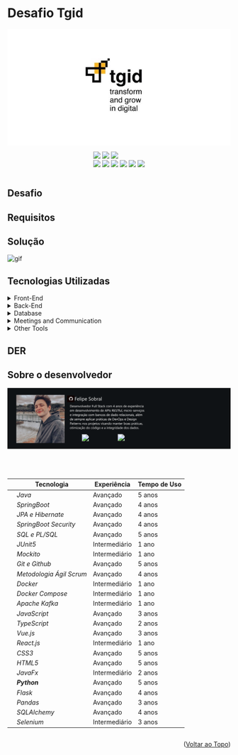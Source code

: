 # Desafio Tgid
<div style="display: flex; flex-direction: column; justify-content: center; align-items: center;">

  <img src="img/logoTgid.png" width="100%" height="20%">
 
  <a href="https://www.java.com/pt-BR/"><img src="https://img.shields.io/badge/Backend Langugage%3A-Java-orange"/></a>
  <a href="https://www.java.com/pt-BR/"><img src="https://img.shields.io/badge/Backend Framework%3A-SpringBoot-green"/></a>
  <a href="https://www.java.com/pt-BR/"><img src="https://img.shields.io/badge/Gerenciador de Dependências%3A-Maven-purple"/></a>         
  <a href="https://embraer.com/br/pt"><img src="https://img.shields.io/badge/Frontend%20Language%3A-Typescript-blue"/></a>
  <a href="https://www.javascript.com/"><img src="https://img.shields.io/badge/Frontend Language%3A-JavaScript-yellow"/></a>
  <a href="https://www.javascript.com/"><img src="https://img.shields.io/badge/Frontend Framework%3A-Vue.js-green"/></a>
  <a href="http://fatecsjc-prd.azurewebsites.net/"><img src="https://img.shields.io/badge/Banco de Dados%3A-PostgreSQL-green"/></a>
  <a href="https://www.javascript.com/"><img src="https://img.shields.io/badge/DevOps%3A-Docker e Docker Compose-silver"/></a>
  <a href="https://www.javascript.com/"><img src="https://img.shields.io/badge/Testes Unitários%3A-JUnit5 e Mockito-red"/></a>
</div>

## Desafio

## Requisitos

## Solução

![gif]()

## Tecnologias Utilizadas
<details>
<summary>Front-End</summary>

* [JavaScript (ES6)](https://www.javascript.com)
* [HTML5](https://www.w3schools.com/css/)
* [CSS3](https://www.w3schools.com/css/)
* [Vue.js 2](https://vuejs.org/)


</details>

<details>
<summary>Back-End</summary>

* [Java](https://www.java.com/pt-BR/?msclkid=7faa842eb8f811ecab39772d4c1ae90b)

* [Spring boot](https://spring.io/projects/spring-boot)

</details>

<details>
<summary>Database</summary>

* [Oracle Autonomous Database](https://www.oracle.com/br/autonomous-database/)

</details>
<details>
<summary>Meetings and Communication</summary>

* [Discord](https://discord.com/?msclkid=b4f5af84b8f811ecbd81c127a0ae68a7)

* [Whatsapp](https://www.whatsapp.com/)

* [Slack](https://slack.com/intl/pt-br/?msclkid=c00e628eb8f811ecaef374bb86d7f056)
</details>

<details>
<summary>Other Tools</summary>

* [Github](https://github.com/)

* [Eclipse IDE](https://www.eclipse.org/downloads/)

* [IntelliJ IDE](https://www.jetbrains.com/idea/promo/?msclkid=6ae44e88c2811d86c0ae2cdbd94ffcfb&utm_source=bing&utm_medium=cpc&utm_campaign=AMER_en_BR_IDEA_Branded&utm_term=intellij&utm_content=intellij%20idea)

* [Jira](https://apifluffy.atlassian.net/jira/software/projects/EA/boards/1)

* [Photoshop](https://www.adobe.com/br/products/photoshop.html?sdid=KQPOM&mv=search&ef_id=d67181c6b224183a4875e395ae54f4bf:G:s&s_kwcid=AL!3085!10!79302406606568!79302288716688&msclkid=d67181c6b224183a4875e395ae54f4bf)
</details>

## DER

## Sobre o desenvolvedor

<div style="display: flex; flex-direction: column; gap: 50px;">

<div style="position: relative; display: inline-block;">
  <img src="img/perfil-card.png" alt="Imagem">
<a href="https://github.com/SoSoJigsaw">
  <img src="https://bit.ly/3f9Xo0P" style="position: absolute; top: 80%; left: 35%; transform: translate(-50%, -50%);">
</a>
<a href="https://www.linkedin.com/in/sosojigsaw/" style="position: absolute; top: 80.5%; left: 51%; transform: translate(-50%, -50%);">
  <img src="https://bit.ly/2P1ZogM">
</a>
</div>


<div style="display: flex; flex-direction: row; justify-content: center; align-items: center;">      

   

   <table style="width: 100%; border-collapse: collapse;">
          <thead>
              <tr>
                  <th></th>
                  <th>Tecnologia</th>
                  <th>Experiência</th>
                  <th>Tempo de Uso</th>
              </tr>
          </thead>
          <tbody>
              <tr>
                  <td></td>
                  <td><em>Java</em></td>
                  <td>Avançado</td>
                  <td>5 anos</td>
              </tr>
              <tr>
                  <td></td>
                  <td><em>SpringBoot</em></td>
                  <td>Avançado</td>
                  <td>4 anos</td>
              </tr>
              <tr>
                    <td></td>
                    <td><em>JPA e Hibernate</em></td>
                    <td>Avançado</td>
                    <td>4 anos</td>
              </tr>
              <tr>
                    <td></td>
                    <td><em>SpringBoot Security</em></td>
                    <td>Avançado</td>
                    <td>4 anos</td>
              </tr>
              <tr>
                    <td></td>
                    <td><em>SQL e PL/SQL</em></td>
                    <td>Avançado</td>
                    <td>5 anos</td>
              </tr>
              <tr>
                    <td></td>
                    <td><em>JUnit5</em></td>
                    <td>Intermediário</td>
                    <td>1 ano</td>
              </tr>
              <tr>
                    <td></td>
                    <td><em>Mockito</em></td>
                    <td>Intermediário</td>
                    <td>1 ano</td>
              </tr>
              <tr>
                    <td></td>
                    <td><em>Git e Github</em></td>
                    <td>Avançado</td>
                    <td>5 anos</td>
              </tr>
              <tr>
                    <td></td>
                    <td><em>Metodologia Ágil Scrum</em></td>
                    <td>Avançado</td>
                    <td>4 anos</td>
              </tr>  
              <tr>
                    <td></td>
                    <td><em>Docker</em></td>
                    <td>Intermediário</td>
                    <td>1 ano</td>
              </tr>  
              <tr>
                    <td></td>
                    <td><em>Docker Compose</em></td>
                    <td>Intermediário</td>
                    <td>1 ano</td>
              </tr>  
              <tr>
                    <td></td>
                    <td><em>Apache Kafka</em></td>
                    <td>Intermediário</td>
                    <td>1 ano</td>
              </tr>  
              <tr>
                    <td></td>
                    <td><em>JavaScript</em></td>
                    <td>Avançado</td>
                    <td>3 anos</td>
              </tr>  
              <tr>
                    <td></td>
                    <td><em>TypeScript</em></td>
                    <td>Avançado</td>
                    <td>2 anos</td>
              </tr>
              <tr>
                    <td></td>
                    <td><em>Vue.js</em></td>
                    <td>Avançado</td>
                    <td>3 anos</td>
              </tr>
              <tr>
                    <td></td>
                    <td><em>React.js</em></td>
                    <td>Intermediário</td>
                    <td>1 ano</td>
              </tr>
              <tr>
                    <td></td>
                    <td><em>CSS3</em></td>
                    <td>Avançado</td>
                    <td>5 anos</td>
              </tr>
              <tr>
                    <td></td>
                    <td><em>HTML5</em></td>
                    <td>Avançado</td>
                    <td>5 anos</td>
              </tr>  
              <tr>
                    <td></td>
                    <td><em>JavaFx</em></td>
                    <td>Intermediário</td>
                    <td>2 anos</td>
              </tr>  
              <tr>
                    <td></td>
                    <td><em><b>Python</b></em></td>
                    <td>Avançado</td>
                    <td>5 anos</td>
              </tr>  
              <tr>
                    <td></td>
                    <td><em>Flask</em></td>
                    <td>Avançado</td>
                    <td>4 anos</td>
              </tr>  
              <tr>
                    <td></td>
                    <td><em>Pandas</em></td>
                    <td>Avançado</td>
                    <td>3 anos</td>
              </tr>  
              <tr>
                    <td></td>
                    <td><em>SQLAlchemy</em></td>
                    <td>Avançado</td>
                    <td>4 anos</td>
              </tr>   
              <tr>
                    <td></td>
                    <td><em>Selenium</em></td>
                    <td>Intermediário</td>
                    <td>3 anos</td>
              </tr>   
          </tbody>
      </table>
</div>              
</div>

<p align="right">(<a href="#top">Voltar ao Topo</a>)</p>
